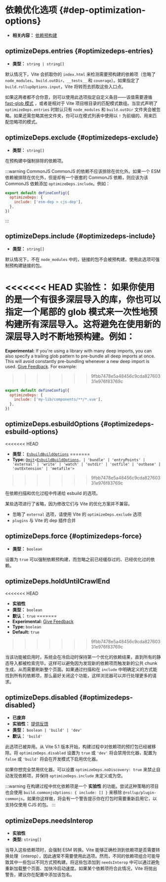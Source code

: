 # 依赖优化选项 {#dep-optimization-options}

- **相关内容：** [依赖预构建](/guide/dep-pre-bundling)

## optimizeDeps.entries {#optimizedeps-entries}

- **类型：** `string | string[]`

默认情况下，Vite 会抓取你的 `index.html` 来检测需要预构建的依赖项（忽略了`node_modules`、`build.outDir`、`__tests__` 和 `coverage`）。如果指定了 `build.rollupOptions.input`，Vite 将转而去抓取这些入口点。

如果这两者都不合你意，则可以使用此选项指定自定义条目——该值需要遵循 [fast-glob 模式](https://github.com/mrmlnc/fast-glob#basic-syntax) ，或者是相对于 Vite 项目根目录的匹配模式数组。当显式声明了 `optimizeDeps.entries` 时默认只有 `node_modules` 和 `build.outDir` 文件夹会被忽略。如果还需忽略其他文件夹，你可以在模式列表中使用以 `!` 为前缀的、用来匹配忽略项的模式。

## optimizeDeps.exclude {#optimizedeps-exclude}

- **类型：** `string[]`

在预构建中强制排除的依赖项。

:::warning CommonJS
CommonJS 的依赖不应该排除在优化外。如果一个 ESM 依赖被排除在优化外，但是却有一个嵌套的 CommonJS 依赖，则应该为该 CommonJS 依赖添加 `optimizeDeps.include`。例如：

```js
export default defineConfig({
  optimizeDeps: {
    include: ['esm-dep > cjs-dep'],
  },
})
```

:::

## optimizeDeps.include {#optimizedeps-include}

- **类型：** `string[]`

默认情况下，不在 `node_modules` 中的，链接的包不会被预构建。使用此选项可强制预构建链接的包。

<<<<<<< HEAD
**实验性：** 如果你使用的是一个有很多深层导入的库，你也可以指定一个尾部的 glob 模式来一次性地预构建所有深层导入。这将避免在使用新的深层导入时不断地预构建。例如：
=======
**Experimental:** If you're using a library with many deep imports, you can also specify a trailing glob pattern to pre-bundle all deep imports at once. This will avoid constantly pre-bundling whenever a new deep import is used. [Give Feedback](https://github.com/vitejs/vite/discussions/15833). For example:
>>>>>>> 9fbb7478e5a48456c9cda82760331e976f83769c

```js
export default defineConfig({
  optimizeDeps: {
    include: ['my-lib/components/**/*.vue'],
  },
})
```

## optimizeDeps.esbuildOptions {#optimizedeps-esbuild-options}

<<<<<<< HEAD
- **类型：** [`EsbuildBuildOptions`](https://esbuild.github.io/api/#simple-options)
=======
- **Type:** [`Omit`](https://www.typescriptlang.org/docs/handbook/utility-types.html#omittype-keys)`<`[`EsbuildBuildOptions`](https://esbuild.github.io/api/#simple-options)`,
| 'bundle'
| 'entryPoints'
| 'external'
| 'write'
| 'watch'
| 'outdir'
| 'outfile'
| 'outbase'
| 'outExtension'
| 'metafile'>`
>>>>>>> 9fbb7478e5a48456c9cda82760331e976f83769c

在依赖扫描和优化过程中传递给 esbuild 的选项。

某些选项进行了省略，因为修改它们与 Vite 的优化方案并不兼容。

- 忽略了 `external` 选项，请使用 Vite 的 `optimizeDeps.exclude` 选项
- `plugins` 与 Vite 的 dep 插件合并

## optimizeDeps.force {#optimizedeps-force}

- **类型：** `boolean`

设置为 `true` 可以强制依赖预构建，而忽略之前已经缓存过的、已经优化过的依赖。

## optimizeDeps.holdUntilCrawlEnd

<<<<<<< HEAD
- **实验性**
- **类型：** `boolean`
- **默认：** `true`
=======
- **Experimental:** [Give Feedback](https://github.com/vitejs/vite/discussions/15834)
- **Type:** `boolean`
- **Default:** `true`
>>>>>>> 9fbb7478e5a48456c9cda82760331e976f83769c

当该功能被启用时，系统会在冷启动时保持第一个优化的依赖结果，直到所有的静态导入都被检索完毕。这样可以避免因为发现新的依赖项而触发新的公共 chunk 生成，从而需要刷新整个页面。如果通过扫描和在 `include` 中明确定义的方式能找到所有的依赖项，那么最好关闭这个功能，这样浏览器可以并行处理更多的请求。

## optimizeDeps.disabled {#optimizedeps-disabled}

- **已废弃**
- **实验性：** [提供反馈](https://github.com/vitejs/vite/discussions/13839)
- **类型：** `boolean | 'build' | 'dev'`
- **默认：** `'build'`

此选项已被弃用。从 Vite 5.1 版本开始，构建过程中对依赖项的预打包已经被移除。将 `optimizeDeps.disabled` 设置为 `true` 或 `'dev'` 将会禁用优化器，配置为 `false` 或 `'build'` 将会在开发模式下启用优化器。

如果你想完全禁用优化器，可以设置 `optimizeDeps.noDiscovery: true` 来禁止自动发现依赖项，并保持 `optimizeDeps.include` 未定义或为空。

:::warning
在构建过程中优化依赖项是一个 **实验性** 的功能。尝试这种策略的项目也会使用 `build.commonjsOptions: { include: [] }` 来移除 `@rollup/plugin-commonjs`。如果你这样做，将会有一个警告提示你在打包时需要重新启用它，以支持仅使用 CJS 的包。
:::

## optimizeDeps.needsInterop

- **实验性**
- **类型:** `string[]`

当导入这些依赖项时，会强制 ESM 转换。Vite 能够正确检测到依赖项是否需要转换处理（interop），因此通常不需要使用此选项。然而，不同的依赖项组合可能导致其中一些包以不同方式预构建。将这些包添加到 `needsInterop` 中可以通过避免重新加载整个页面、加快冷启动速度。如果某个依赖项符合此情况，Vite 将抛出警告，建议你在配置中添加该包名。
